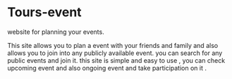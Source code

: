 # Tours-event

website for planning your events.

This site allows you to plan a event with your friends and family
and also allows you to join into any publicly available event.
 you can search for any public events and join it.
 this site is simple and easy to use , you can check upcoming event 
 and also ongoing event and take participation on it .
